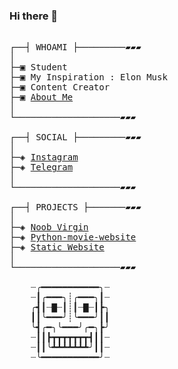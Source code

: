 ### Hi there 👋

<pre>

┌──┤ WHOAMI ├─────────▰▰▰
│
├─▣ Student
├─▣ My Inspiration : Elon Musk
├─▣ Content Creator
├─▣ <a href="#">About Me</a>
│
└────────────────────▰▰▰

┌──┤ SOCIAL ├─────────▰▰▰
│
├─◈ <a href="https://www.instagram.com/vivek.-.keviv/">Instagram</a>
├─◈ <a href="https://t.me/Vivek_Malviyaa">Telegram</a>
│
└────────────────────▰▰▰

┌──┤ PROJECTS ├───────▰▰▰
│
├─◈ <a href="https://github.com/TorVivek/noob-virgin/">Noob Virgin</a>
├─◈ <a href="https://github.com/TorVivek/Python-Movie-Website">Python-movie-website</a>
├─◈ <a href="https://github.com/TorVivek/techno">Static Website</a>
│
└────────────────────▰▰▰

    ┈╭━━━━━━━━━━━╮┈
    ┈┃╭━━━╮┊╭━━━╮┃┈
    ╭┫┃┈▇┈┃┊┃┈▇┈┃┣╮
    ┃┃╰━━━╯┊╰━━━╯┃┃
    ╰┫╭━╮╰━━━╯╭━╮┣╯
    ┈┃┃┣┳┳┳┳┳┳┳┫┃┃┈
    ┈┃┃╰┻┻┻┻┻┻┻╯┃┃┈
    ┈╰━━━━━━━━━━━╯┈
</pre>
